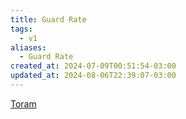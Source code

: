```yaml
---
title: Guard Rate
tags:
  - v1
aliases:
  - Guard Rate
created_at: 2024-07-09T00:51:54-03:00
updated_at: 2024-08-06T22:39:07-03:00
---
```


[Toram](../../../../rascunhos/2024/07/Toram.md)
